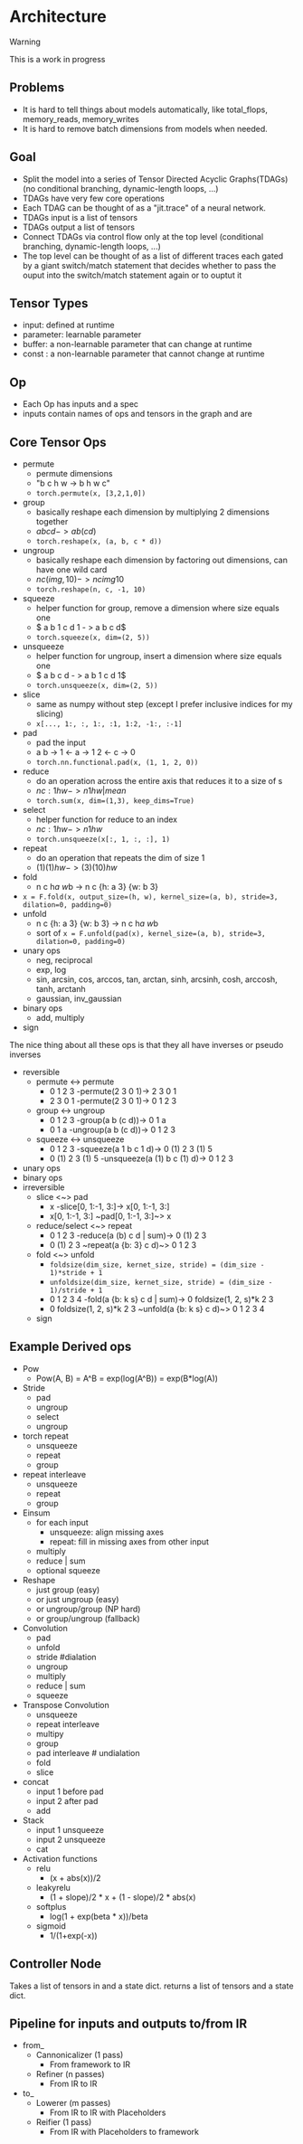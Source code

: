 # Architecture

> [!WARNING]
> This is a work in progress

## Problems

- It is hard to tell things about models automatically, like total_flops, memory_reads, memory_writes
- It is hard to remove batch dimensions from models when needed.

## Goal

- Split the model into a series of Tensor Directed Acyclic Graphs(TDAGs)(no conditional branching, dynamic-length loops, ...)
- TDAGs have very few core operations
- Each TDAG can be thought of as a "jit.trace" of a neural network.
- TDAGs input is a list of tensors
- TDAGs output a list of tensors
- Connect TDAGs via control flow only at the top level (conditional branching, dynamic-length loops, ...)
- The top level can be thought of as a list of different traces each gated by a giant switch/match statement that decides whether 
  to pass the ouput into the switch/match statement again or to ouptut it 

## Tensor Types

- input: defined at runtime
- parameter: learnable parameter
- buffer: a non-learnable parameter that can change at runtime
- const : a non-learnable parameter that cannot change at runtime

## Op
- Each Op has inputs and a spec
- inputs contain names of ops and tensors in the graph and are 

## Core Tensor Ops
- permute
  - permute dimensions
  - "b c h w -> b h w c"
  - `torch.permute(x, [3,2,1,0])`
- group
  - basically reshape each dimension by multiplying 2 dimensions together
  - $a b c d - > a b (c d)$ 
  - `torch.reshape(x, (a, b, c * d))`
- ungroup
  - basically reshape each dimension by factoring out dimensions, can have one wild card 
  - $n c (img, 10) - > n c img 10$ 
  - `torch.reshape(n, c, -1, 10)`
- squeeze
  - helper function for group, remove a dimension where size equals one
  - $ a b 1 c d 1 - > a b c d$ 
  - `torch.squeeze(x, dim=(2, 5))`
- unsqueeze
  - helper function for ungroup, insert a dimension where size equals one
  - $ a b c d - > a b 1 c d 1$ 
  - `torch.unsqueeze(x, dim=(2, 5))`
- slice
  - same as numpy without step (except I prefer inclusive indices for my slicing)
  - `x[..., 1:, :, 1:, :1, 1:2, -1:, :-1]`
- pad
  - pad the input
  - a b -> 1 <- a -> 1 2 <- c -> 0
  - `torch.nn.functional.pad(x, (1, 1, 2, 0))`
- reduce
  - do an operation across the entire axis that reduces it to a size of s
  - $n {c: 1} h w -> n 1 h w | mean$
  - `torch.sum(x, dim=(1,3), keep_dims=True)`
- select
  - helper function for reduce to an index
  - $n {c: 1} h w -> n 1 h w$
  - `torch.unsqueeze(x[:, 1, :, :], 1)`
- repeat
  - do an operation that repeats the dim of size 1
  - $(1) (1) h w -> (3) (10) h w$
- fold
  - n c h*a w*b -> n c {h: a 3} {w: b 3}
-  `x = F.fold(x, output_size=(h, w), kernel_size=(a, b), stride=3, dilation=0, padding=0)`
- unfold
  - n c {h: a 3} {w: b 3} -> n c h*a w*b
  - sort of `x = F.unfold(pad(x), kernel_size=(a, b), stride=3, dilation=0, padding=0)`
- unary ops
    - neg, reciprocal
    - exp, log
    - sin, arcsin, cos, arccos, tan, arctan, sinh, arcsinh, cosh, arccosh, tanh, arctanh
    - gaussian, inv_gaussian
- binary ops
  - add, multiply
- sign

The nice thing about all these ops is that they all have inverses or pseudo inverses
- reversible
  - permute <-> permute 
    - 0 1 2 3 -permute(2 3 0 1)-> 2 3 0 1
    - 2 3 0 1 -permute(2 3 0 1)-> 0 1 2 3
  - group <-> ungroup 
    - 0 1 2 3 -group(a b (c d))-> 0 1 a
    -  0 1 a -ungroup(a b (c d))-> 0 1 2 3
  - squeeze <-> unsqueeze
    -  0 1 2 3 -squeeze(a 1 b c 1 d)-> 0 (1) 2 3 (1) 5
    -  0 (1) 2 3 (1) 5 -unsqueeze(a (1) b c (1) d)-> 0 1 2 3
 -  unary ops
 -  binary ops
- irreversible
  - slice <~> pad 
    - x -slice[0, 1:-1, 3:]-> x[0, 1:-1, 3:]
    - x[0, 1:-1, 3:] ~pad[0, 1:-1, 3:]~> x
  - reduce/select <~> repeat
    - 0 1 2 3 -reduce(a (b) c d | sum)-> 0 (1) 2 3
    - 0 (1) 2 3 ~repeat(a {b: 3} c d)~> 0 1 2 3
  - fold <~> unfold
    - `foldsize(dim_size, kernet_size, stride) = (dim_size - 1)*stride + 1`
    - `unfoldsize(dim_size, kernet_size, stride) = (dim_size - 1)/stride + 1`
    - 0 1 2 3 4 -fold(a {b: k s} c d | sum)-> 0 foldsize(1, 2, s)*k 2 3
    - 0 foldsize(1, 2, s)*k 2 3 ~unfold(a {b: k s} c d)~> 0 1 2 3 4
  - sign

## Example Derived ops

- Pow
  - Pow(A, B) = A^B = exp(log(A^B)) = exp(B*log(A))
- Stride
  - pad
  - ungroup
  - select
  - ungroup
- torch repeat
  - unsqueeze
  - repeat
  - group
- repeat interleave
  - unsqueeze
  - repeat
  - group
- Einsum
  - for each input
    - unsqueeze: align missing axes
    - repeat: fill in missing axes from other input
  - multiply
  - reduce | sum
  - optional squeeze
- Reshape
  - just group (easy) 
  - or just ungroup (easy)
  - or ungroup/group (NP hard)
  - or group/ungroup (fallback)
- Convolution
  - pad
  - unfold
  - stride #dialation
  - ungroup
  - multiply
  - reduce | sum
  - squeeze
- Transpose Convolution
  - unsqueeze
  - repeat interleave
  - multipy
  - group
  - pad interleave # undialation
  - fold
  - slice
- concat
  - input 1 before pad
  - input 2 after pad
  - add
- Stack
  - input 1 unsqueeze
  - input 2 unsqueeze
  - cat
- Activation functions
  - relu
    - (x + abs(x))/2
  - leakyrelu
    - (1 + slope)/2 * x + (1 - slope)/2 * abs(x)
  - softplus
    - log(1 + exp(beta * x))/beta
  - sigmoid
    - 1/(1+exp(-x))

## Controller Node

Takes a list of tensors in and a state dict.
returns a list of tensors and a state dict.

## Pipeline for inputs and outputs to/from IR

- from_
  - Cannonicalizer (1 pass)
    - From framework to IR
  - Refiner (n passes)
    - From IR to IR
- to_
  - Lowerer (m passes)
    - From IR to IR with Placeholders
  - Reifier (1 pass)
    - From IR with Placeholders to framework